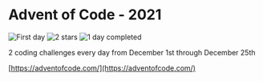 # Advent of Code - 2021

![First day](https://img.shields.io/badge/day%20-1-blue)
![2 stars](https://img.shields.io/badge/stars%20⭐-2-yellow)
![1 day completed](https://img.shields.io/badge/days%20completed-1-red)

2 coding challenges every day from December 1st through December 25th

[https://adventofcode.com/](https://adventofcode.com/)
